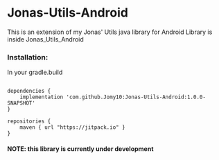 # Jonas-Utils-Android

This is an extension of my Jonas' Utils java library for Android
Library is inside Jonas_Utils_Android

<h3>Installation:</h3>
In your gradle.build

```

dependencies {
    implementation 'com.github.Jomy10:Jonas-Utils-Android:1.0.0-SNAPSHOT'
}

repositories {
    maven { url "https://jitpack.io" }
}

```

<h4>NOTE: this library is currently under development</h4>
